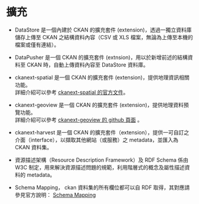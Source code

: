 # 擴充
* DataStore 是一個內建於 CKAN 的擴充套件 (extension)，透過一獨立資料庫儲存上傳至 CKAN 之結構資料內容（CSV 或 XLS 檔案，無論為上傳至本機的檔案或僅有連結）。

* DataPusher 是一個 CKAN 的擴充套件 (extnsion)，用以於新增前述的結構資料至 CKAN 時，自動上傳資料內容至 DataStore 資料庫。

* ckanext-spatial 是一個 CKAN 的擴充套件 (extension)，提供地理資訊相關功能。<br>
詳細介紹可以參考 [ckanext-spatial 的官方文件](http://docs.ckan.org/projects/ckanext-spatial/en/latest/)。

* ckanext-geoview 是一個 CKAN 的擴充套件 (extension)，提供地理資料預覽功能。<br>
詳細介紹可以參考 [ckanext-geoview 的 github 頁面](https://github.com/ckan/ckanext-geoview) 。

* ckanext-harvest 是一個 CKAN 的擴充套件（extension），提供一可自訂之介面（interface），以擷取其他網站（或服務）之 metadata，並匯入為 CKAN 資料集。

* 資源描述架構（Resource Description Framework）及 RDF Schema 係由 W3C 制定，用來解決資源描述問題的規範，利用階層式的概念及屬性描述資料的 metadata。

* Schema Mapping， ckan 資料集的所有欄位都可以自 RDF 取得，其對應請參見官方說明： [Schema Mapping](http://docs.ckan.org/en/ckan-2.0.2/linked-data-and-rdf.html#schema-mapping)






